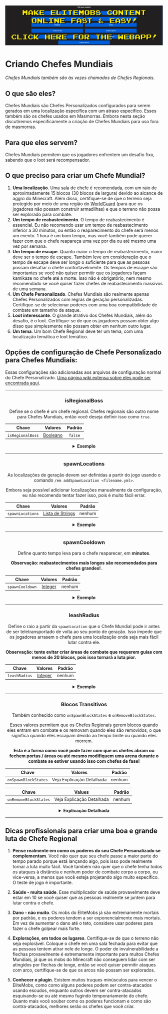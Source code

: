 [![webapp_banner.jpg](../../../img/wiki/webapp_banner.jpg)](https://magmaguy.com/webapp/webapp.html)

# Criando Chefes Mundiais
*Chefes Mundiais também são às vezes chamados de Chefes Regionais.*
## O que são eles?

Chefes Mundiais são Chefes Personalizados configurados para serem gerados em uma localização específica com um atraso específico. Esses também são os chefes usados em Masmorras. Embora nesta seção discutiremos especificamente a criação de Chefes Mundiais para uso fora de masmorras.

## Para que eles servem?

Chefes Mundiais permitem que os jogadores enfrentem um desafio fixo, sabendo que o loot será recompensador.

## O que preciso para criar um Chefe Mundial?

1. **Uma localização**. Uma sala de chefe é recomendada, com um raio de aproximadamente 15 blocos (30 blocos de largura) devido ao alcance de aggro do Minecraft. Além disso, certifique-se de que o terreno seja protegido por meio de uma região do [WorldGuard](https://dev.bukkit.org/projects/worldguard) (para que os jogadores não possam construir armadilhas) e que o terreno não possa ser explorado para combate.
2. **Um tempo de reabastecimento**. O tempo de reabastecimento é essencial. Eu não recomendo usar um tempo de reabastecimento inferior a 30 minutos, ou então o reaparecimento do chefe será menos um evento. 1 hora é um bom tempo, mas você também pode querer fazer com que o chefe reapareça uma vez por dia ou até mesmo uma vez por semana.
3. **Um tempo de escape**. Quanto maior o tempo de reabastecimento, maior deve ser o tempo de escape. Também leve em consideração que o tempo de escape deve ser longo o suficiente para que as pessoas possam desafiar o chefe confortavelmente. Os tempos de escape são importantes se você não quiser permitir que os jogadores façam kamikaze no chefe até a morte. Isso não é obrigatório, nem mesmo recomendado se você quiser fazer chefes de reabastecimento massivos de uma semana.
4. **Um Chefe Personalizado**. Chefes Mundiais são realmente apenas Chefes Personalizados com regras de geração personalizadas. Certifique-se de selecionar poderes com uma boa compatibilidade de combate em tamanho de ataque.
5. **Loot interessante**. O grande atrativo dos Chefes Mundiais, além do desafio, é o loot. Certifique-se de que os jogadores possam obter algo disso que simplesmente não possam obter em nenhum outro lugar.
6. **Um tema**. Um bom Chefe Regional deve ter um tema, com uma localização temática e loot temático.

## Opções de configuração de Chefe Personalizado para Chefes Mundiais:

Essas configurações são adicionadas aos arquivos de configuração normal do Chefe Personalizado. [Uma página wiki extensa sobre eles pode ser encontrada aqui]($language$/elitemobs/creating_bosses.md).

<div align="center">

***

### isRegionalBoss

Define se o chefe é um chefe regional. Chefes regionais são outro nome para Chefes Mundiais, então você deseja definir isso como `true`.

| Chave       |       Valores        | Padrão |
|-----------|:-------------------:|:-------:|
| `isRegionalBoss` | [Booleano](#boolean) | `false` |

<details> 

<summary><b>Exemplo</b></summary>

<div align="left">

```yml
isRegionalBoss: true
```

</div>

</details>

***

### spawnLocations

As localizações de geração devem ser definidas a partir do jogo usando o comando `/em addSpawnLocation <filename.yml>`.

Embora seja possível adicionar localizações manualmente da configuração, eu não recomendo tentar fazer isso, pois é muito fácil errar.

| Chave              |           Valores            | Padrão |
|------------------|:---------------------------:|:-------:|
| `spawnLocations` | [Lista de Strings](#string_list) |  nenhum   |

<details> 

<summary><b>Exemplo</b></summary>

<div align="left">

Localizações em arquivos de configuração (para usuários avançados) Os arquivos de configuração do Chefe Regional armazenam todas as instâncias daquele Chefe Regional em um único arquivo armazenando várias localizações de geração, bem como tempos de reabastecimento. 

Em termos práticos, isso significa que esta entrada:

```yaml
spawnLocations:
- elitemobs_sewer_maze,-70.17178578884845,168.2,-173.17112099568718,-271.24023,64.19999:1610710903931
- elitemobs_sewer_maze,-135.02262355317436,168.2,-153.28849346821508,-98.53906,60.750263:1609026066482
- elitemobs_sewer_maze,-70.43846307626053,168.2,-174.13499832314378,-271.24023,64.19999:1610710886530
- elitemobs_sewer_maze,-130.39762674971664,168.2,-171.67396911490718,-47.532227,51.900173:1609026066482
- elitemobs_sewer_maze,-117.12782160766056,162.2,-166.40989416757444,-71.37402,-1.4997427:1610710974882
- elitemobs_sewer_maze,-105.13138759611667,168.2,-169.85898023126538,-124.34766,41.24988:1610710945331
- elitemobs_sewer_maze,-106.21847515732084,169.2,-152.3609257554766,-170.86523,21.450315:1610537606222
```

contém 7 Chefes Regionais diferentes, em localizações diferentes e com tempos de reabastecimento diferentes. 

Vamos dividir os detalhes, dando uma olhada no primeiro Chefe Regional:

```yaml
- elitemobs_sewer_maze,-70.17178578884845,168.2,-173.17112099568718,-271.24023,64.19999:1610710903931
```

Como isso segue o formato `world,x,y,z,pitch,yaw:unixTimeStamp`, o chefe está gerando em um mundo chamado `elitemobs_sewer_maze` em x = `-70.17178578884845`, y = `168.2`, z = `-173.17112099568718`, pitch = `-271.24023`, yaw = `64.19999`.

O carimbo de tempo unix armazena o tempo, em tempo unix, em que o chefe será reabastecido. Isso é usado para armazenar tempos de reabastecimento por meio de reinicializações. Se você deseja saber a que hora isso corresponde, existem inúmeras ferramentas de conversão de tempo unix para tempo real que você pode encontrar online. 

Se você deseja que um chefe específico seja reabastecido após uma recarga ou reinicialização, tudo o que você precisa fazer é limpar a entrada `:unixTimeStamp`.

</div>

</details>

***

### spawnCooldown

Define quanto tempo leva para o chefe reaparecer, em **minutos**.

**Observação: reabastecimentos mais longos são recomendados para chefes grandes!**.

| Chave       |       Valores        | Padrão |
|-----------|:-------------------:|:-------:|
| `spawnCooldown` | [Integer](#integer) |  nenhum   |

<details> 

<summary><b>Exemplo</b></summary>

<div align="left">

```yml
spawnCooldown: 20
```

</div>

</details>

***

### leashRadius

Define o raio a partir da `spawnLocation` que o Chefe Mundial pode ir antes de ser teletransportado de volta ao seu ponto de geração. Isso impede que os jogadores arrasem o chefe para uma localização onde seja mais fácil lutar contra ele.

**Observação: tente evitar criar áreas de combate que requerem guias com menos de 20 blocos, pois isso tornará a luta pior.**

| Chave       |       Valores        | Padrão |
|-----------|:-------------------:|:-------:|
| `leashRadius` | [Integer](#integer) |  nenhum   |

<details> 

<summary><b>Exemplo</b></summary>

<div align="left">

```yml
leashRadius: 30
```

</div>

</details>

***

### Blocos Transitivos

Também conhecido como `onSpawnBlockStates` e `onRemoveBlockStates`.

Esses valores permitem que os Chefes Regionais gerem blocos quando eles entram em combate e os removam quando eles são removidos, o que significa quando eles escapam devido ao tempo limite ou quando eles morrem.

**Esta é a forma como você pode fazer com que os chefes abram ou fechem portas / áreas ou até mesmo modifiquem uma arena durante o combate se estiver usando isso com chefes de fase!**

| Chave       |          Valores          | Padrão |
|-----------|:------------------------:|:-------:|
| `onSpawnBlockStates` | Veja Explicação Detalhada |  nenhum   |


| Chave       | Values  | Padrão |
|-----------|:-------:|:-------:|
| `onRemoveBlockStates` | Veja Explicação Detalhada |  nenhum   |

<details> 

<summary><b>Explicação Detalhada</b></summary>

<div align="left">

**Todos os blocos são relativos à localização de geração. Certifique-se de ter sua localização de geração final antes de começar a definir blocos.**

</br>Se você já criou uma área grande de Blocos Transitivos e agora precisa mover o chefe, mas não deseja refazer os Blocos Transitivos. Então você pode usar a ação [Teleport]($language$/elitemobs/elitescript_actions.md&section=teleport) do EliteScript para mover o chefe para a localização correta depois que ele gerar. Lembre-se de que você terá que ajustar sua guia de acordo.

Devido à complexidade de definir blocos, não é recomendado que você faça isso manualmente. Você deve usar os seguintes comandos para fazer isso:

- /em registerblocks <regional\_boss\_file.yml> <on\_spawn/on\_remove>
- /em registerblocksedit <regional\_boss\_file.yml> <on\_spawn/on\_remove>
- /em registerblocksarea <regional\_boss\_file.yml> <on\_spawn/on\_remove>
- /em registerblocksareaedit <regional\_boss\_file.yml> <on\_spawn/on\_remove>
- /em cancelblocks

Vamos dividir isso.

**/em registerblocks <regional\_boss\_file.yml> <on\_spawn/on\_remove>**

O comando mais básico. Este é um botão que você executa uma vez para iniciar e novamente para confirmar. Assim como todos os outros comandos, você escolhe se está definindo esses blocos para serem modificados para o estado `on_spawn` ou `on_remove`.

Se estiver registrando o on\_spawn, isso modificará os blocos quando o chefe gerar ou reaparecer. Se estiver registrando o on\_remove, isso modificará os blocos quando o chefe morrer ou expirar usando a mecânica de tempo limite do Chefe Personalizado.

Para registrar blocos, basta colocar ou remover os blocos que você deseja modificar enquanto esta configuração estiver ativa.

**/em registerblocksedit <regional\_boss\_file.yml> <on\_spawn/on\_remove>**

Se você quiser modificar blocos já definidos, pode usar este comando. Funciona de forma muito semelhante a `/em registerblocks <regional_boss_file.yml> <on_spawn/on_remove>`.

**/em registerblocksarea <regional\_boss\_file.yml> <on\_spawn/on\_remove>**

Assim como `/em registerblocks <regional_boss_file.yml> <on_spawn/on_remove>`, isso permite que você registre blocos, mas permite selecioná-los obtendo dois cantos diametralmente opostos (mesmo que a seleção de região do worldedit / worldguard) em vez de selecionar blocos individualmente. 

Por razões de segurança, existe um limite de 200 blocos (por padrão, modificável em config.yml) para seleções regionais. Lembre-se de que cada bloco é modificado no mesmo tick, então se você estiver modificando muito terreno, provavelmente começará a ver grandes picos de lag ao executar essas modificações.

**/em registerblocksareaedit <regional\_boss\_file.yml> <on\_spawn/on\_remove>**

Funciona da mesma forma que `/em registerblocksedit`, mas para áreas. Pode ser usado para ultrapassar o limite de registro de 200 blocos (padrão) para áreas.

**/em cancelblocks**

A qualquer momento, se um erro for cometido ao registrar blocos, você pode executar este comando para cancelar o registro. Ele reverterá quaisquer alterações que você começou a registrar nessa edição / registro.

</div>

</details>

</div>

***

## Dicas profissionais para criar uma boa e grande luta de Chefe Regional

1. **Pense realmente em como os poderes do seu Chefe Personalizado se complementam**. Você não quer que seu chefe passe a maior parte do tempo parado porque está lançando algo, pois isso pode realmente tornar a luta muito fácil. Você também não quer que o chefe tenha todos os ataques à distância e nenhum poder de combate corpo a corpo, ou vice-versa, a menos que você esteja projetando algo muito específico. O teste de jogo é importante.


2. **Saúde - muita saúde**. Esse multiplicador de saúde provavelmente deve estar em 10 se você quiser que as pessoas realmente se juntem para lutar contra o chefe.


3. **Dano - não muito**. Os mobs do EliteMobs já são extremamente mortais por padrão, e os poderes tendem a ser exponencialmente mais mortais. Em vez de aumentar o dano até o teto, considere usar poderes para fazer o chefe golpear mais forte.


4. **Explorações, em todos os lugares**. Certifique-se de que o terreno não seja explorável. Coloque o chefe em uma sala fechada para evitar que as pessoas tentem atirar nele de longe. O poder de invulnerabilidade a flechas provavelmente é extremamente importante para muitos Chefes Mundiais, já que os mobs do Minecraft não conseguem lidar com ser atingidos por flechas de longe, então se você quiser permitir ataques com arco, certifique-se de que os arcos não possam ser explorados.


5. **Conhecer o plugin**. Existem muitos truques minúsculos para vencer o EliteMobs, como como alguns poderes podem ser contra-atacados usando escudos, enquanto outros devem ser contra-atacados esquivando-se ou até mesmo fugindo temporariamente do chefe. Quanto mais você souber como os poderes funcionam e como são contra-atacados, melhores serão os chefes que você criar.

